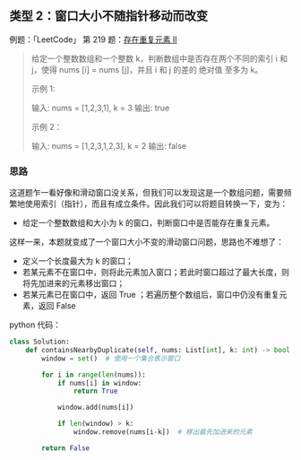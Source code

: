 ## 类型 2：窗口大小不随指针移动而改变

例题：「LeetCode」 第 219 题：[存在重复元素 II](https://leetcode-cn.com/problems/contains-duplicate-ii/)

> 给定一个整数数组和一个整数 k，判断数组中是否存在两个不同的索引 i 和 j，使得 nums [i] = nums [j]，并且 i 和 j 的差的 绝对值 至多为 k。
>
> 示例 1:
>
> 输入: nums = [1,2,3,1], k = 3
> 输出: true
>
> 示例 2：
>
> 输入: nums = [1,2,3,1,2,3], k = 2
> 输出: false

### 思路

这道题乍一看好像和滑动窗口没关系，但我们可以发现这是一个数组问题，需要频繁地使用索引（指针），而且有成立条件。因此我们可以将题目转换一下，变为：

* 给定一个整数数组和大小为 k 的窗口，判断窗口中是否能存在重复元素。

这样一来，本题就变成了一个窗口大小不变的滑动窗口问题，思路也不难想了：

* 定义一个长度最大为 k 的窗口；
* 若某元素不在窗口中，则将此元素加入窗口；若此时窗口超过了最大长度，则将先加进来的元素移出窗口；
* 若某元素已在窗口中，返回 True ；若遍历整个数组后，窗口中仍没有重复元素，返回 False

python 代码：

```python
class Solution:
    def containsNearbyDuplicate(self, nums: List[int], k: int) -> bool:
        window = set()  # 使用一个集合表示窗口

        for i in range(len(nums)):
            if nums[i] in window:
                return True

            window.add(nums[i])

            if len(window) > k:
                window.remove(nums[i-k])  # 移出最先加进来的元素

        return False
```

